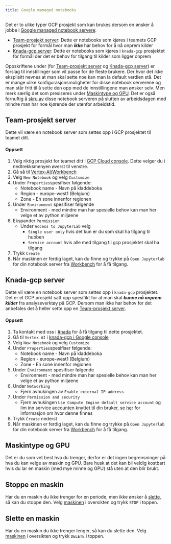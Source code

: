 ```yaml
---
title: Google managed notebooks
---
```


Det er to ulike typer GCP prosjekt som kan brukes dersom en ønsker å jobbe i [Google managed notebook servere](https://cloud.google.com/vertex-ai/docs/workbench/introduction):

- [Team-prosjekt server](#team-prosjekt-server): Dette er notebooks som kjøres i teamets GCP prosjekt for formål hvor man _**ikke**_ har behov for å nå onprem kilder
- [Knada-gcp server](#knada-gcp-server): Dette er notebooks som kjøres i `knada-gcp` prosjektet for formål der det er behov for tilgang til kilder som ligger onprem

Oppskriftene under (for [Team-prosjekt server](#team-prosjekt-server) og [Knada-gcp server](#knada-gcp-server)) er forslag til innstillinger som vil passe for de fleste brukere. Der hvor det ikke eksplisitt nevnes at man skal sette noe kan man la default verdien stå. Det er mange ulike konfigurasjonsmuligheter for disse notebook serverene og man står fritt til å sette den opp med de innstillingene man ønsker selv. Men merk særlig det som presiseres under [Maskintype og GPU](#maskintype-og-gpu). Det er også fornuftig å [skru av](#stoppe-en-maskin) disse notebook serveren på slutten av arbeidsdagen med mindre man har noe kjørende der utenfor arbeidstid.

## Team-prosjekt server
Dette vil være en notebook server som settes opp i GCP prosjektet til teamet ditt. 

#### Oppsett
1. Velg riktig prosjekt for teamet ditt i [GCP Cloud console](https://console.cloud.google.com). Dette velger du i nedtrekksmenyen øverst til venstre.
2. Gå så til [Vertex-AI/Workbench](https://console.cloud.google.com/vertex-ai/workbench/instances)
3. Velg `New Notebook` og velg `Customize`
4. Under `Properties`spesifiser følgende:
    - Notebook name - Navn på kladdeboka
    - Region - europe-west1 (Belgium)
    - Zone - En sone innenfor regionen
5. Under `Environment` spesifiser følgende
    - Environment - med mindre man har spesielle behov kan man her velge et av python miljøene
5. Ekspander `Permission`
    - Under `Access to JupyterLab` velg
        - `Single user only` hvis det kun er du som skal ha tilgang til hubben
        - `Service account` hvis alle med tilgang til gcp prosjektet skal ha tilgang
6. Trykk `Create`
7. Når maskinen er ferdig laget, kan du finne og trykke på `Open Jupyterlab` for din notebook server fra [Workbench](https://console.cloud.google.com/vertex-ai/workbench/user-managed) for å få tilgang.


## Knada-gcp server
Dette vil være en notebook server som settes opp i `knada-gcp` prosjektet. Det er et GCP prosjekt satt opp spesifikt for at man skal _**kunne nå onprem kilder**_ fra analyseverktøy på GCP. Dersom man ikke har behov for det anbefales det å heller sette opp en [Team-prosjekt server](#team-prosjekt-server).

#### Oppsett
1. Ta kontakt med oss i [#nada](https://nav-it.slack.com/archives/CGRMQHT50) for å få tilgang til dette prosjektet.
2. Gå til `Vertex AI` i [knada-gcp i Google console](https://console.cloud.google.com/vertex-ai/workbench/list/instances?orgonly=true&project=knada-gcp&supportedpurview=organizationId)
3. Velg `New Notebook` og velg `Customize`
4. Under `Properties`spesifiser følgende:
    - Notebook name - Navn på kladdeboka
    - Region - europe-west1 (Belgium)
    - Zone - En sone innenfor regionen
5. Under `Environment` spesifiser følgende
    - Environment - med mindre man har spesielle behov kan man her velge et av python miljøene
5. Under `Networking`
   - Fjern avhukingen av `Enable external IP address`
6. Under `Permission and security`
    - Fjern avhukingen `Use Compute Engine default service account` og lim inn service accounten knyttet til din bruker, se [her](../notebook_knada/#personlig-service-account-og-secret-manager-hemmelighet-for-brukerteam) for informasjon om hvor denne finnes
7. Trykk `Create` nederst
8. Når maskinen er ferdig laget, kan du finne og trykke på `Open Jupyterlab` for din notebook server fra [Workbench](https://console.cloud.google.com/vertex-ai/workbench/user-managed?project=knada-gcp) for å få tilgang.


## Maskintype og GPU
Det er du som vet best hva du trenger, derfor er det ingen begrensninger på hva du kan velge av maskin og GPU. Bare husk at det kan bli veldig kostbart hvis du lar en maskin (med mye minne og GPU) stå uten at den blir brukt.


## Stoppe en maskin
Har du en maskin du ikke trenger for en periode, men ikke ønsker å [slette](#slette-en-maskin), så kan du stoppe den. Velg [maskinen](https://console.cloud.google.com/vertex-ai/workbench/instances) i oversikten og trykk `STOP` i toppen.


## Slette en maskin
Har du en maskin du ikke trenger lenger, så kan du slette den. Velg [maskinen](https://console.cloud.google.com/vertex-ai/workbench/instances) i oversikten og trykk `DELETE` i toppen.

